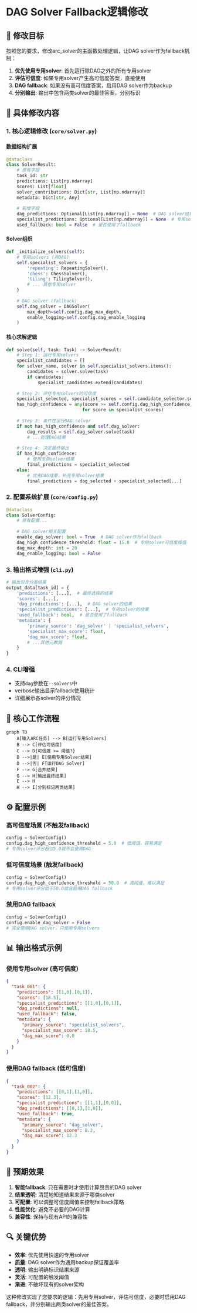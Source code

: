 # DAG Solver Fallback逻辑修改

## 🎯 修改目标

按照您的要求，修改arc_solver的主函数处理逻辑，让DAG solver作为fallback机制：

1. **优先使用专用solver**: 首先运行除DAG之外的所有专用solver
2. **评估可信度**: 如果专用solver产生高可信度答案，直接使用
3. **DAG fallback**: 如果没有高可信度答案，启用DAG solver作为backup
4. **分别输出**: 输出中包含两类solver的最佳答案，分别标识

## 📝 具体修改内容

### 1. 核心逻辑修改 (`core/solver.py`)

#### **数据结构扩展**
```python
@dataclass
class SolverResult:
    # 原有字段
    task_id: str
    predictions: List[np.ndarray]
    scores: List[float]
    solver_contributions: Dict[str, List[np.ndarray]]
    metadata: Dict[str, Any]
    
    # 新增字段
    dag_predictions: Optional[List[np.ndarray]] = None  # DAG solver结果
    specialist_predictions: Optional[List[np.ndarray]] = None  # 专用solver结果
    used_fallback: bool = False  # 是否使用了fallback
```

#### **Solver组织**
```python
def _initialize_solvers(self):
    # 专用solvers (非DAG)
    self.specialist_solvers = {
        'repeating': RepeatingSolver(),
        'chess': ChessSolver(),
        'tiling': TilingSolver(),
        # ... 其他专用solver
    }
    
    # DAG solver (fallback)
    self.dag_solver = DAGSolver(
        max_depth=self.config.dag_max_depth,
        enable_logging=self.config.dag_enable_logging
    )
```

#### **核心求解逻辑**
```python
def solve(self, task: Task) -> SolverResult:
    # Step 1: 运行专用solvers
    specialist_candidates = []
    for solver_name, solver in self.specialist_solvers.items():
        candidates = solver.solve(task)
        if candidates:
            specialist_candidates.extend(candidates)
    
    # Step 2: 评估专用solvers的可信度
    specialist_selected, specialist_scores = self.candidate_selector.select(specialist_candidates)
    has_high_confidence = any(score >= self.config.dag_high_confidence_threshold 
                             for score in specialist_scores)
    
    # Step 3: 条件性运行DAG solver
    if not has_high_confidence and self.dag_solver:
        dag_results = self.dag_solver.solve(task)
        # ...处理DAG结果
    
    # Step 4: 决定最终输出
    if has_high_confidence:
        # 使用专用solver结果
        final_predictions = specialist_selected
    else:
        # 优先DAG结果，补充专用solver结果
        final_predictions = dag_selected + specialist_selected[...]
```

### 2. 配置系统扩展 (`core/config.py`)

```python
@dataclass
class SolverConfig:
    # 原有配置...
    
    # DAG solver相关配置
    enable_dag_solver: bool = True  # DAG solver作为fallback
    dag_high_confidence_threshold: float = 15.0  # 专用solver可信度阈值
    dag_max_depth: int = 20
    dag_enable_logging: bool = False
```

### 3. 输出格式增强 (`cli.py`)

```python
# 输出包含分类结果
output_data[task_id] = {
    'predictions': [...],  # 最终选择的结果
    'scores': [...],
    'dag_predictions': [...],  # DAG solver的结果
    'specialist_predictions': [...],  # 专用solver的结果  
    'used_fallback': bool,  # 是否使用了fallback
    'metadata': {
        'primary_source': 'dag_solver' | 'specialist_solvers',
        'specialist_max_score': float,
        'dag_max_score': float,
        # ...其他元数据
    }
}
```

### 4. CLI增强

- 支持`dag`参数在`--solvers`中
- verbose输出显示fallback使用统计
- 详细展示各solver的评分情况

## 🔧 核心工作流程

```mermaid
graph TD
    A[输入ARC任务] --> B[运行专用Solvers]
    B --> C[评估可信度]
    C --> D{可信度 >= 阈值?}
    D -->|是| E[使用专用Solver结果]
    D -->|否| F[运行DAG Solver]
    F --> G[合并结果]
    G --> H[输出最终结果]
    E --> H
    H --> I[分别标记两类结果]
```

## ⚙️ 配置示例

### 高可信度场景 (不触发fallback)
```python
config = SolverConfig()
config.dag_high_confidence_threshold = 5.0  # 低阈值，容易满足
# 专用solver评分超过5.0就不会使用DAG
```

### 低可信度场景 (触发fallback)  
```python
config = SolverConfig()
config.dag_high_confidence_threshold = 50.0  # 高阈值，难以满足
# 专用solver评分低于50.0就会启用DAG fallback
```

### 禁用DAG fallback
```python
config = SolverConfig()
config.enable_dag_solver = False
# 完全禁用DAG solver，只使用专用solvers
```

## 📊 输出格式示例

### 使用专用solver (高可信度)
```json
{
  "task_001": {
    "predictions": [[1,0],[0,1]],
    "scores": [18.5],
    "specialist_predictions": [[1,0],[0,1]], 
    "dag_predictions": null,
    "used_fallback": false,
    "metadata": {
      "primary_source": "specialist_solvers",
      "specialist_max_score": 18.5,
      "dag_max_score": 0.0
    }
  }
}
```

### 使用DAG fallback (低可信度)
```json
{
  "task_002": {
    "predictions": [[0,1],[1,0]],
    "scores": [12.3],
    "specialist_predictions": [[1,1],[0,0]],
    "dag_predictions": [[0,1],[1,0]],
    "used_fallback": true,
    "metadata": {
      "primary_source": "dag_solver", 
      "specialist_max_score": 8.2,
      "dag_max_score": 12.3
    }
  }
}
```

## 🎉 预期效果

1. **智能fallback**: 只在需要时才使用计算昂贵的DAG solver
2. **结果透明**: 清楚地知道结果来源于哪类solver
3. **可配置**: 可以调整可信度阈值来控制fallback策略
4. **性能优化**: 避免不必要的DAG计算
5. **兼容性**: 保持与现有API的兼容性

## 🔍 关键优势

- **效率**: 优先使用快速的专用solver
- **质量**: DAG solver作为通用backup保证覆盖率  
- **透明**: 输出明确标识结果来源
- **灵活**: 可配置的触发阈值
- **渐进**: 不破坏现有的solver架构

这种修改实现了您要求的逻辑：先用专用solver，评估可信度，必要时启用DAG fallback，并分别输出两类solver的最佳答案。 